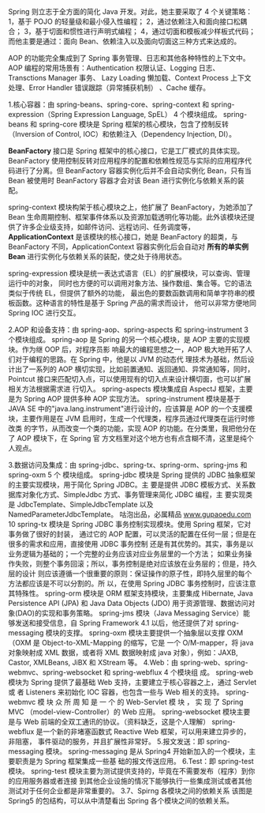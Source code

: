 
Spring 则立志于全方面的简化 Java 开发。对此，她主要采取了 4 个关键策略：
1，基于 POJO 的轻量级和最小侵入性编程；
2，通过依赖注入和面向接口松耦合；
3，基于切面和惯性进行声明式编程；
4，通过切面和模板减少样板式代码；
而他主要是通过：面向 Bean、依赖注入以及面向切面这三种方式来达成的。





AOP 的功能完全集成到了 Spring 事务管理、日志和其他各种特性的上下文中。
AOP 编程的常用场景有：Authentication 权限认证、Logging 日志、Transctions Manager 事务、
Lazy Loading 懒加载、Context Process 上下文处理、Error Handler 错误跟踪（异常捕获机制）
、Cache 缓存。




1.核心容器：由 spring-beans、spring-core、spring-context 和 spring-expression（Spring
Expression Language, SpEL） 4 个模块组成。
spring-beans 和 spring-core 模块是 Spring 框架的核心模块，包含了控制反转（Inversion of
Control, IOC）和依赖注入（Dependency Injection, DI）。

**BeanFactory** 接口是 Spring 框架中的核心接口，它是工厂模式的具体实现。BeanFactory 使用控制反转对应用程序的配置和依赖性规范与实际的应用程序代码进行了分离。但 BeanFactory 容器实例化后并不会自动实例化 Bean，只有当 Bean 被使用时 BeanFactory 容器才会对该 Bean 进行实例化与依赖关系的装配。

spring-context 模块构架于核心模块之上，他扩展了 BeanFactory，为她添加了 Bean 生命周期控制、框架事件体系以及资源加载透明化等功能。此外该模块还提供了许多企业级支持，如邮件访问、远程访问、任务调度等，**ApplicationContext** 是该模块的核心接口，她是 BeanFactory 的超类，与BeanFactory 不同，ApplicationContext 容器实例化后会自动对 **所有的单实例 Bean** 进行实例化与依赖关系的装配，使之处于待用状态。

spring-expression 模块是统一表达式语言（EL）的扩展模块，可以查询、管理运行中的对象，
同时也方便的可以调用对象方法、操作数组、集合等。它的语法类似于传统 EL，但提供了额外的功能，
最出色的要数函数调用和简单字符串的模板函数。这种语言的特性是基于 Spring 产品的需求而设计，
他可以非常方便地同 Spring IOC 进行交互。

2.AOP 和设备支持：由 spring-aop、spring-aspects 和 spring-instrument 3 个模块组成。
spring-aop 是 Spring 的另一个核心模块，是 AOP 主要的实现模块。作为继 OOP 后，对程序员影
响最大的编程思想之一，AOP 极大地开拓了人们对于编程的思路。在 Spring 中，他是以 JVM 的动态代
理技术为基础，然后设计出了一系列的 AOP 横切实现，比如前置通知、返回通知、异常通知等，同时，
Pointcut 接口来匹配切入点，可以使用现有的切入点来设计横切面，也可以扩展相关方法根据需求进
行切入。
spring-aspects 模块集成自 AspectJ 框架，主要是为 Spring AOP 提供多种 AOP 实现方法。
spring-instrument 模块是基于 JAVA SE 中的"java.lang.instrument"进行设计的，应该算是
AOP 的一个支援模块，主要作用是在 JVM 启用时，生成一个代理类，程序员通过代理类在运行时修改类
的字节，从而改变一个类的功能，实现 AOP 的功能。在分类里，我把他分在了 AOP 模块下，在 Spring 官
方文档里对这个地方也有点含糊不清，这里是纯个人观点。

3.数据访问及集成：由 spring-jdbc、spring-tx、spring-orm、spring-jms 和 spring-oxm 5 个
模块组成。
spring-jdbc 模块是 Spring 提供的 JDBC 抽象框架的主要实现模块，用于简化 Spring JDBC。主
要是提供 JDBC 模板方式、关系数据库对象化方式、SimpleJdbc 方式、事务管理来简化 JDBC 编程，主
要实现类是 JdbcTemplate、SimpleJdbcTemplate 以及 NamedParameterJdbcTemplate。
咕泡出品，必属精品 www.gupaoedu.com
10
spring-tx 模块是 Spring JDBC 事务控制实现模块。使用 Spring 框架，它对事务做了很好的封装，
通过它的 AOP 配置，可以灵活的配置在任何一层；但是在很多的需求和应用，直接使用 JDBC 事务控制
还是有其优势的。其实，事务是以业务逻辑为基础的；一个完整的业务应该对应业务层里的一个方法；
如果业务操作失败，则整个事务回滚；所以，事务控制是绝对应该放在业务层的；但是，持久层的设计
则应该遵循一个很重要的原则：保证操作的原子性，即持久层里的每个方法都应该是不可以分割的。所
以，在使用 Spring JDBC 事务控制时，应该注意其特殊性。
spring-orm 模块是 ORM 框架支持模块，主要集成 Hibernate, Java Persistence API (JPA) 和
Java Data Objects (JDO) 用于资源管理、数据访问对象(DAO)的实现和事务策略。
spring-jms 模块（Java Messaging Service）能够发送和接受信息，自 Spring Framework 4.1
以后，他还提供了对 spring-messaging 模块的支撑。
spring-oxm 模块主要提供一个抽象层以支撑 OXM（OXM 是 Object-to-XML-Mapping 的缩写，它是
一个 O/M-mapper，将 java 对象映射成 XML 数据，或者将 XML 数据映射成 java 对象），例如：JAXB,
Castor, XMLBeans, JiBX 和 XStream 等。
4.Web：由 spring-web、spring-webmvc、spring-websocket 和 spring-webflux 4 个模块组
成。
spring-web 模块为 Spring 提供了最基础 Web 支持，主要建立于核心容器之上，通过 Servlet 或
者 Listeners 来初始化 IOC 容器，也包含一些与 Web 相关的支持。
spring-webmvc 模 块 众 所 周 知 是 一 个 的 Web-Servlet 模 块 ， 实 现 了 Spring MVC
（model-view-Controller）的 Web 应用。
spring-websocket 模块主要是与 Web 前端的全双工通讯的协议。（资料缺乏，这是个人理解）
spring-webflux 是一个新的非堵塞函数式 Reactive Web 框架，可以用来建立异步的，非阻塞，
事件驱动的服务，并且扩展性非常好。
5.报文发送：即 spring-messaging 模块。
spring-messaging 是从 Spring4 开始新加入的一个模块，主要职责是为 Spring 框架集成一些基
础的报文传送应用。
6.Test：即 spring-test 模块。
spring-test 模块主要为测试提供支持的，毕竟在不需要发布（程序）到你的应用服务器或者连接
到其他企业设施的情况下能够执行一些集成测试或者其他测试对于任何企业都是非常重要的。
3.7、Spirng 各模块之间的依赖关系
该图是 Spring5 的包结构，可以从中清楚看出 Spring 各个模块之间的依赖关系。
